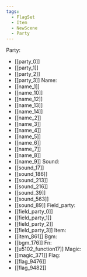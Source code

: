 ```yaml
---
tags:
  - FlagSet
  - Item
  - NewScene
  - Party
---
```

Party:
- [[party_0]]
- [[party_1]]
- [[party_2]]
- [[party_3]]
Name:
- [[name_1]]
- [[name_10]]
- [[name_12]]
- [[name_13]]
- [[name_14]]
- [[name_2]]
- [[name_3]]
- [[name_4]]
- [[name_5]]
- [[name_6]]
- [[name_7]]
- [[name_8]]
- [[name_9]]
Sound:
- [[sound_17]]
- [[sound_186]]
- [[sound_213]]
- [[sound_216]]
- [[sound_39]]
- [[sound_563]]
- [[sound_89]]
Field_party:
- [[field_party_0]]
- [[field_party_1]]
- [[field_party_2]]
- [[field_party_3]]
Item:
- [[item_861]]
Bgm:
- [[bgm_176]]
Fn:
- [[u5102_function17]]
Magic:
- [[magic_371]]
Flag:
- [[flag_9476]]
- [[flag_9482]]
